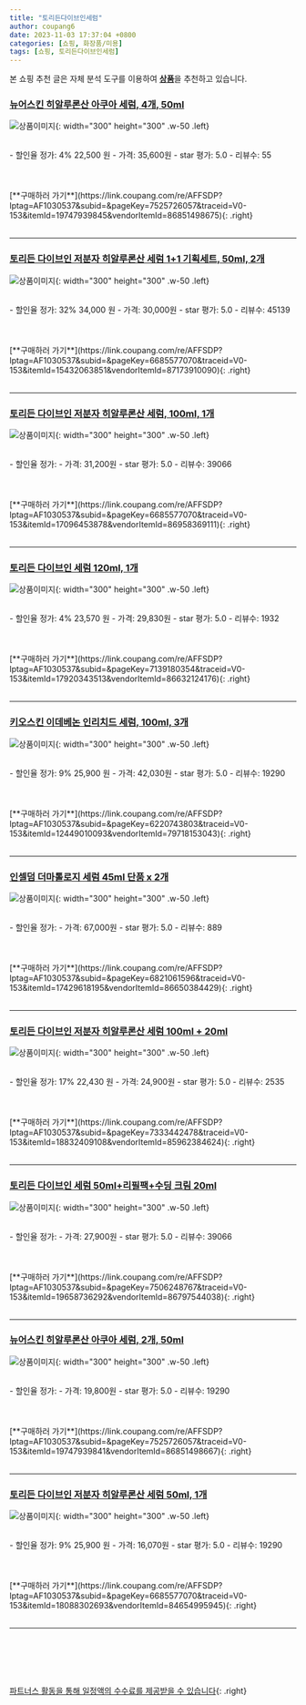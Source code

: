 ```yaml
---
title: "토리든다이브인세럼"
author: coupang6
date: 2023-11-03 17:37:04 +0800
categories: [쇼핑, 화장품/미용]
tags: [쇼핑, 토리든다이브인세럼]
---
```


본 쇼핑 추천 글은 자체 분석 도구를 이용하여 [**상품**](https://link.coupang.com/a/bao1ui)을 추천하고 있습니다.

### [뉴어스킨 히알루론산 아쿠아 세럼, 4개, 50ml](https://link.coupang.com/re/AFFSDP?lptag=AF1030537&subid=&pageKey=7525726057&traceid=V0-153&itemId=19747939845&vendorItemId=86851498675)

![상품이미지](https://thumbnail8.coupangcdn.com/thumbnails/remote/230x230ex/image/vendor_inventory/d90b/0e3606b60e553971e2e461a9acb0ddea258896cf5ee62944dca44194b47f.jpg){: width="300" height="300" .w-50 .left}


<br>
- 할인율 정가: 4%  22,500   원
- 가격: 35,600원
- star 평가: 5.0
- 리뷰수: 55
<br>
<br>
<br>
<br>
[**구매하러 가기**](https://link.coupang.com/re/AFFSDP?lptag=AF1030537&subid=&pageKey=7525726057&traceid=V0-153&itemId=19747939845&vendorItemId=86851498675){: .right}
<br>
<br>

---

### [토리든 다이브인 저분자 히알루론산 세럼 1+1 기획세트, 50ml, 2개](https://link.coupang.com/re/AFFSDP?lptag=AF1030537&subid=&pageKey=6685577070&traceid=V0-153&itemId=15432063851&vendorItemId=87173910090)

![상품이미지](https://thumbnail8.coupangcdn.com/thumbnails/remote/230x230ex/image/vendor_inventory/6375/dc4f7bdaec8e30cf7f4c3c39ea49cb600edabf9b14a2a0bc1c7679e18e63.jpg){: width="300" height="300" .w-50 .left}


<br>
- 할인율 정가: 32%  34,000   원
- 가격: 30,000원
- star 평가: 5.0
- 리뷰수: 45139
<br>
<br>
<br>
<br>
[**구매하러 가기**](https://link.coupang.com/re/AFFSDP?lptag=AF1030537&subid=&pageKey=6685577070&traceid=V0-153&itemId=15432063851&vendorItemId=87173910090){: .right}
<br>
<br>

---

### [토리든 다이브인 저분자 히알루론산 세럼, 100ml, 1개](https://link.coupang.com/re/AFFSDP?lptag=AF1030537&subid=&pageKey=6685577070&traceid=V0-153&itemId=17096453878&vendorItemId=86958369111)

![상품이미지](https://thumbnail10.coupangcdn.com/thumbnails/remote/230x230ex/image/vendor_inventory/392c/9a1304cf277f99ecf0b0e60679ae8e465cecbb1889cc05a9da6ca2b9688a.png){: width="300" height="300" .w-50 .left}


<br>
- 할인율 정가: 
- 가격: 31,200원
- star 평가: 5.0
- 리뷰수: 39066
<br>
<br>
<br>
<br>
[**구매하러 가기**](https://link.coupang.com/re/AFFSDP?lptag=AF1030537&subid=&pageKey=6685577070&traceid=V0-153&itemId=17096453878&vendorItemId=86958369111){: .right}
<br>
<br>

---

### [토리든 다이브인 세럼 120ml, 1개](https://link.coupang.com/re/AFFSDP?lptag=AF1030537&subid=&pageKey=7139180354&traceid=V0-153&itemId=17920343513&vendorItemId=86632124176)

![상품이미지](https://thumbnail9.coupangcdn.com/thumbnails/remote/230x230ex/image/vendor_inventory/6d45/332d5bd6c63133edb694e3d269600912dbc040d429eff487eb7a83bf356c.jpg){: width="300" height="300" .w-50 .left}


<br>
- 할인율 정가: 4%  23,570   원
- 가격: 29,830원
- star 평가: 5.0
- 리뷰수: 1932
<br>
<br>
<br>
<br>
[**구매하러 가기**](https://link.coupang.com/re/AFFSDP?lptag=AF1030537&subid=&pageKey=7139180354&traceid=V0-153&itemId=17920343513&vendorItemId=86632124176){: .right}
<br>
<br>

---

### [키오스킨 이데베논 인리치드 세럼, 100ml, 3개](https://link.coupang.com/re/AFFSDP?lptag=AF1030537&subid=&pageKey=6220743803&traceid=V0-153&itemId=12449010093&vendorItemId=79718153043)

![상품이미지](https://thumbnail10.coupangcdn.com/thumbnails/remote/230x230ex/image/vendor_inventory/ec98/d4820fe52498756b8f36911c027bc79ac355bef8f5da4aa972d85ab9fc55.jpg){: width="300" height="300" .w-50 .left}


<br>
- 할인율 정가: 9%  25,900   원
- 가격: 42,030원
- star 평가: 5.0
- 리뷰수: 19290
<br>
<br>
<br>
<br>
[**구매하러 가기**](https://link.coupang.com/re/AFFSDP?lptag=AF1030537&subid=&pageKey=6220743803&traceid=V0-153&itemId=12449010093&vendorItemId=79718153043){: .right}
<br>
<br>

---

### [인셀덤 더마톨로지 세럼 45ml 단품 x 2개](https://link.coupang.com/re/AFFSDP?lptag=AF1030537&subid=&pageKey=6821061596&traceid=V0-153&itemId=17429618195&vendorItemId=86650384429)

![상품이미지](https://thumbnail10.coupangcdn.com/thumbnails/remote/230x230ex/image/vendor_inventory/83b1/7034d075a58fb742d4f08f60a1b0668a20af70a10e1ca2a1bbd2672b1f85.JPG){: width="300" height="300" .w-50 .left}


<br>
- 할인율 정가: 
- 가격: 67,000원
- star 평가: 5.0
- 리뷰수: 889
<br>
<br>
<br>
<br>
[**구매하러 가기**](https://link.coupang.com/re/AFFSDP?lptag=AF1030537&subid=&pageKey=6821061596&traceid=V0-153&itemId=17429618195&vendorItemId=86650384429){: .right}
<br>
<br>

---

### [토리든 다이브인 저분자 히알루론산 세럼 100ml + 20ml](https://link.coupang.com/re/AFFSDP?lptag=AF1030537&subid=&pageKey=7333442478&traceid=V0-153&itemId=18832409108&vendorItemId=85962384624)

![상품이미지](https://thumbnail8.coupangcdn.com/thumbnails/remote/230x230ex/image/vendor_inventory/5138/50dd638ea1e03d3f79998f794c80616989b7a82a2f146d1774df53fbd970.jpg){: width="300" height="300" .w-50 .left}


<br>
- 할인율 정가: 17%  22,430   원
- 가격: 24,900원
- star 평가: 5.0
- 리뷰수: 2535
<br>
<br>
<br>
<br>
[**구매하러 가기**](https://link.coupang.com/re/AFFSDP?lptag=AF1030537&subid=&pageKey=7333442478&traceid=V0-153&itemId=18832409108&vendorItemId=85962384624){: .right}
<br>
<br>

---

### [토리든 다이브인 세럼 50ml+리필팩+수딩 크림 20ml](https://link.coupang.com/re/AFFSDP?lptag=AF1030537&subid=&pageKey=7506248767&traceid=V0-153&itemId=19658736292&vendorItemId=86797544038)

![상품이미지](https://thumbnail8.coupangcdn.com/thumbnails/remote/230x230ex/image/vendor_inventory/f206/173a4311d9b2faf9c6e572ed2bf139918b834598bc25193b33995a7ba6b1.png){: width="300" height="300" .w-50 .left}


<br>
- 할인율 정가: 
- 가격: 27,900원
- star 평가: 5.0
- 리뷰수: 39066
<br>
<br>
<br>
<br>
[**구매하러 가기**](https://link.coupang.com/re/AFFSDP?lptag=AF1030537&subid=&pageKey=7506248767&traceid=V0-153&itemId=19658736292&vendorItemId=86797544038){: .right}
<br>
<br>

---

### [뉴어스킨 히알루론산 아쿠아 세럼, 2개, 50ml](https://link.coupang.com/re/AFFSDP?lptag=AF1030537&subid=&pageKey=7525726057&traceid=V0-153&itemId=19747939841&vendorItemId=86851498667)

![상품이미지](https://thumbnail10.coupangcdn.com/thumbnails/remote/230x230ex/image/vendor_inventory/349a/bfccf9d6ee15788fc98a377d6b2d90b10eb657e8c6f262bec798a782b3b6.jpg){: width="300" height="300" .w-50 .left}


<br>
- 할인율 정가: 
- 가격: 19,800원
- star 평가: 5.0
- 리뷰수: 19290
<br>
<br>
<br>
<br>
[**구매하러 가기**](https://link.coupang.com/re/AFFSDP?lptag=AF1030537&subid=&pageKey=7525726057&traceid=V0-153&itemId=19747939841&vendorItemId=86851498667){: .right}
<br>
<br>

---

### [토리든 다이브인 저분자 히알루론산 세럼 50ml, 1개](https://link.coupang.com/re/AFFSDP?lptag=AF1030537&subid=&pageKey=6685577070&traceid=V0-153&itemId=18088302693&vendorItemId=84654995945)

![상품이미지](https://thumbnail8.coupangcdn.com/thumbnails/remote/230x230ex/image/vendor_inventory/8a34/0866c4ad64b35a5e10f6246039fd0e26f937ed212ebb8ea0a5da27b96218.jpg){: width="300" height="300" .w-50 .left}


<br>
- 할인율 정가: 9%  25,900   원
- 가격: 16,070원
- star 평가: 5.0
- 리뷰수: 19290
<br>
<br>
<br>
<br>
[**구매하러 가기**](https://link.coupang.com/re/AFFSDP?lptag=AF1030537&subid=&pageKey=6685577070&traceid=V0-153&itemId=18088302693&vendorItemId=84654995945){: .right}
<br>
<br>

---
<br><br><br><br><br> [파트너스 활동을 통해 일정액의 수수료를 제공받을 수 있습니다](https://link.coupang.com/a/bao1ui){: .right}
